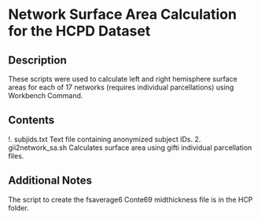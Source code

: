 # Network Surface Area Calculation for the HCPD Dataset

## Description
These scripts were used to calculate left and right hemisphere surface areas for each of 17 networks (requires individual parcellations) using Workbench Command.

## Contents
!. subjids.txt Text file containing anonymized subject IDs.
2. gii2network_sa.sh Calculates surface area using gifti individual parcellation files.

## Additional Notes
The script to create the fsaverage6 Conte69 midthickness file is in the HCP folder.

